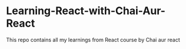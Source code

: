 # Learning-React-with-Chai-Aur-React
This repo contains all my learnings from React course by Chai aur react
